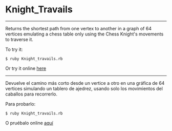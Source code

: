 # Knight_Travails
---------------------
Returns the shortest path from one vertex to another in a graph of 64 vertices emulating a chess 
table only using the Chess Knight's movements to traverse it.

To try it:

`$ ruby Knight_travails.rb` 

Or try it online [here](https://repl.it/repls/FirstNeighboringButtons)

---------------------
Devuelve el camino más corto desde un vertice a otro en una gráfica de 64 vertices simulando un tablero
de ajedrez, usando solo los movimientos del caballos para recorrerlo.

Para probarlo:

`$ ruby Knight_travails.rb` 

O pruébalo online [aquí](https://repl.it/repls/FirstNeighboringButtons)
